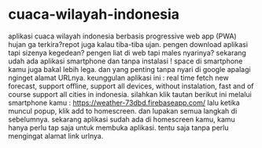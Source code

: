 # cuaca-wilayah-indonesia
aplikasi cuaca wilayah indonesia berbasis progressive web app (PWA)
hujan ga terkira?repot juga kalau tiba-tiba ujan. pengen download aplikasi tapi sizenya kegedean? 
pengen liat di web tapi males nyarinya? sekarang udah ada aplikasi smartphone dan tanpa instalasi ! 
space di smartphone kamu juga bakal lebih lega. dan yang penting tanpa nyari di google apalagi nginget alamat URLnya.
keunggulan aplikasi ini : real time fetch new forecast, support offline, support all devices, without instalation, fast and of course support all cities in indonesia.
silahkan klik tautan berikut ini melalui smartphone kamu : https://weather-73dbd.firebaseapp.com/ lalu ketika muncul popup, klik add to homescreen. 
dan lupakan semua langkah di sebelumnya. sekarang aplikasi sudah ada di homescreen kamu, kamu hanya perlu tap saja untuk membuka aplikasi. tentu saja tanpa perlu mengingat alamat link urlnya.
